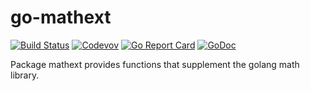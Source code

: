 go-mathext
===========

[![Build Status](https://travis-ci.com/weathersource/go-mathext.svg?branch=master)](https://travis-ci.com/weathersource/go-mathext)
[![Codevov](https://img.shields.io/codecov/c/github/weathersource/go-mathext.svg)](https://codecov.io/gh/weathersource/go-mathext)
[![Go Report Card](https://goreportcard.com/badge/github.com/weathersource/go-mathext)](https://goreportcard.com/report/github.com/weathersource/go-mathext)
[![GoDoc](https://img.shields.io/badge/godoc-ref-blue.svg)](https://godoc.org/github.com/weathersource/go-mathext)

Package mathext provides functions that supplement the golang math library.
